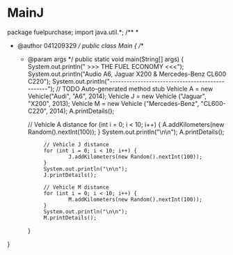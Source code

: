 MainJ
=====
package fuelpurchase;
import java.util.*;
/**
 *
 * @author 041209329
 */
public class Main {
        /**
	 * @param args
	 */
	public static void main(String[] args) {
		System.out.println("           >>> THE FUEL ECONOMY <<<");
                System.out.println("Audio A6, Jaguar X200 & Mercedes-Benz CL600 C220");
                System.out.println("------------------------------------------------");
                // TODO Auto-generated method stub
		Vehicle A = new Vehicle("Audi", "A6", 2014);
                Vehicle J = new Vehicle ("Jaguar", "X200", 2013);
                Vehicle M = new Vehicle ("Mercedes-Benz", "CL600-C220", 2014);
		A.printDetails();

		// Vehicle A distance
		for (int i = 0; i < 10; i++) {
			A.addKilometers(new Random().nextInt(100));
		}
                System.out.println("\n\n");
                A.printDetails();
                
                // Vehicle J distance
                for (int i = 0; i < 10; i++) {
                        J.addKilometers(new Random().nextInt(100));
                }
                System.out.println("\n\n");
                J.printDetails();
                
                // Vehicle M distance
                for (int i = 0; i < 10; i++) {
                        M.addKilometers(new Random().nextInt(100));
                }
                System.out.println("\n\n");
                M.printDetails();
        
        
        }

}
